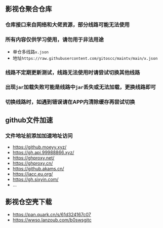 ## 影视仓聚合仓库

### 仓库接口来自网络和大佬资源，部分线路可能无法使用
### 所有内容仅供学习使用，请勿用于非法用途
* 单仓多线路`x.json`
* 地址`https://raw.githubusercontent.com/gitoscc/maintv/main/x.json`
### 线路不定期更新测试，线路无法使用时请尝试切换其他线路
### 出现`jar`加载失败可能是线路中`jar`丢失或无法加载，更换线路即可
### 切换线路时，如遇到错误请在APP内清除缓存再尝试切换

## github文件加速
### 文件地址前添加加速地址访问
* https://github.moeyy.xyz/
* https://gh.api.99988866.xyz/
* https://ghproxy.net/
* https://ghproxy.cn/
* https://github.akams.cn/
* https://iacc.eu.org/
* https://gh.sixyin.com/
* ...

## 影视仓空壳下载
* https://pan.quark.cn/s/61d324167c07
* https://wwso.lanzoub.com/b0swsgitc
  
